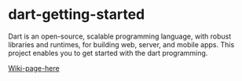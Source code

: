 # dart-getting-started
Dart is an open-source, scalable programming language, with robust libraries and runtimes, for building web, server, and mobile apps. This project enables you to get started with the dart programming.

[Wiki-page-here](https://github.com/AdarshMaurya/dart-getting-started/wiki)
